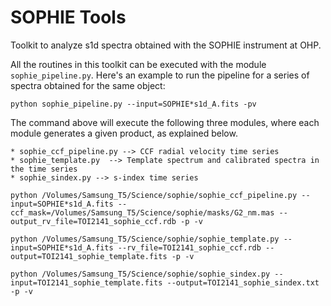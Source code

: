 # SOPHIE Tools
Toolkit to analyze s1d spectra obtained with the SOPHIE instrument at OHP. 

All the routines in this toolkit can be executed with the module `sophie_pipeline.py`. Here's an example to run the pipeline for a series of spectra obtained for the same object:

```
python sophie_pipeline.py --input=SOPHIE*s1d_A.fits -pv
```

The command above will execute the following three modules, where each module generates a given product, as explained below.

```
* sophie_ccf_pipeline.py --> CCF radial velocity time series
* sophie_template.py  --> Template spectrum and calibrated spectra in the time series
* sophie_sindex.py --> s-index time series

python /Volumes/Samsung_T5/Science/sophie/sophie_ccf_pipeline.py --input=SOPHIE*s1d_A.fits --ccf_mask=/Volumes/Samsung_T5/Science/sophie/masks/G2_nm.mas --output_rv_file=TOI2141_sophie_ccf.rdb -p -v

python /Volumes/Samsung_T5/Science/sophie/sophie_template.py --input=SOPHIE*s1d_A.fits --rv_file=TOI2141_sophie_ccf.rdb --output=TOI2141_sophie_template.fits -p -v

python /Volumes/Samsung_T5/Science/sophie/sophie_sindex.py --input=TOI2141_sophie_template.fits --output=TOI2141_sophie_sindex.txt -p -v
```

 

